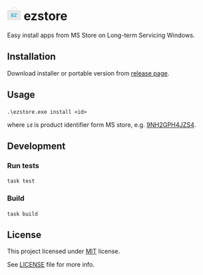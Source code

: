 # ![icon](/winres/icon16.png) ezstore
Easy install apps from MS Store on Long-term Servicing Windows.

## Installation

Download installer or portable version from
[release page](https://github.com/blbrdv/ezstore/releases).

## Usage

`.\ezstore.exe install <id>`

where `id` is product identifier form MS store, e.g.
[9NH2GPH4JZS4](https://apps.microsoft.com/store/detail/tiktok/9NH2GPH4JZS4).

## Development

### Run tests

`task test`

### Build

`task build`

## License

This project licensed under [MIT](https://opensource.org/license/mit/) license.

See [LICENSE](LICENSE) file for more info.
